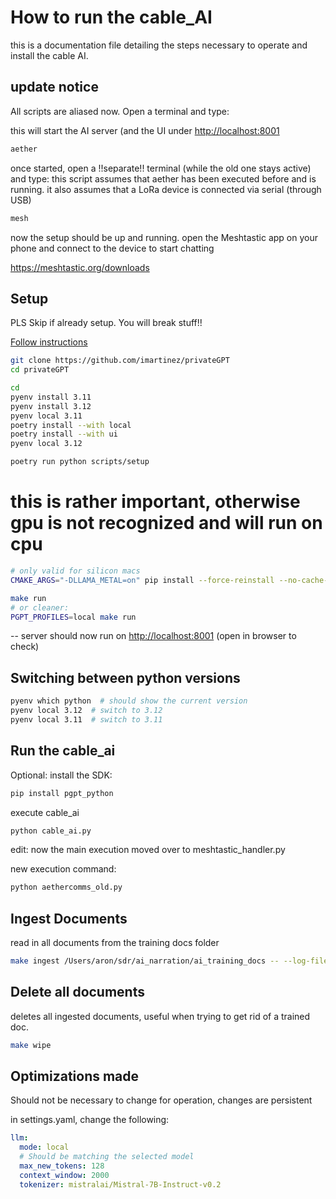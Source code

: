 # How to run the cable_AI

this is a documentation file detailing the steps necessary to operate and install the cable AI.

## update notice

All scripts are aliased now. Open a terminal and type:

this will start the AI server (and the UI under <http://localhost:8001>

```bash
aether
```

once started, open a !!separate!! terminal (while the old one stays active) and type:
this script assumes that aether has been executed before and is running.
it also assumes that a LoRa device is connected via serial (through USB)

```bash
mesh
```

now the setup should be up and running. open the Meshtastic app on your phone and connect to the device to start chatting

<https://meshtastic.org/downloads>

## Setup

PLS Skip if already setup. You will break stuff!!

[Follow instructions](https://docs.privategpt.dev/installation)

```bash
git clone https://github.com/imartinez/privateGPT
cd privateGPT
```

```bash
cd
pyenv install 3.11
pyenv install 3.12
pyenv local 3.11
poetry install --with local
poetry install --with ui
pyenv local 3.12
```

```bash
poetry run python scripts/setup
```

# this is rather important, otherwise gpu is not recognized and will run on cpu

```bash
# only valid for silicon macs
CMAKE_ARGS="-DLLAMA_METAL=on" pip install --force-reinstall --no-cache-dir llama-cpp-python
```

```bash
make run
# or cleaner:
PGPT_PROFILES=local make run
```

-- server should now run on
<http://localhost:8001>
(open in browser to check)

## Switching between python versions

```bash
pyenv which python  # should show the current version
pyenv local 3.12  # switch to 3.12
pyenv local 3.11  # switch to 3.11
```

## Run the cable_ai

Optional: install the SDK:

```bash
pip install pgpt_python
```

execute cable_ai

```bash
python cable_ai.py
```

edit: now the main execution moved over to meshtastic_handler.py

new execution command:

```bash
python aethercomms_old.py
```

## Ingest Documents

read in all documents from the training docs folder

```bash
make ingest /Users/aron/sdr/ai_narration/ai_training_docs -- --log-file //Users/aron/privateGPT/private_gpt/ingest.log
```

## Delete all documents

deletes all ingested documents, useful when trying to get rid of a trained doc.

```bash
make wipe
```

## Optimizations made

Should not be necessary to change for operation, changes are persistent

in settings.yaml, change the following:

```yaml
llm:
  mode: local
  # Should be matching the selected model
  max_new_tokens: 128
  context_window: 2000
  tokenizer: mistralai/Mistral-7B-Instruct-v0.2
```
